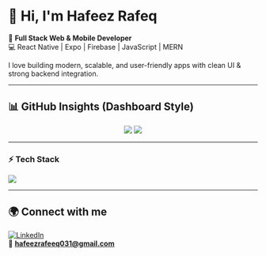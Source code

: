 # 👋 Hi, I'm Hafeez Rafeq  

🚀 **Full Stack Web & Mobile Developer**  
💻 React Native | Expo | Firebase | JavaScript | MERN  

I love building modern, scalable, and user-friendly apps with clean UI & strong backend integration.  

---

## 📊 GitHub Insights (Dashboard Style)

<p align="center"> <img src="https://github-profile-summary-cards.vercel.app/api/cards/repos-per-language?username=hafeezrafeeq&theme=default" /> <img src="https://github-profile-summary-cards.vercel.app/api/cards/most-commit-language?username=hafeezrafeeq&theme=default" /> </p>

---

### ⚡ Tech Stack  


  <!-- Frontend -->
  <img src="https://skillicons.dev/icons?i=html,css,js,ts,react,tailwind,nodejs,express,mongodb,firebase,git,github,vscode,vercel,netlify" />



---

## 🌍 Connect with me  

[![LinkedIn](https://img.shields.io/badge/LinkedIn-0077B5?style=flat&logo=linkedin&logoColor=white)](https://linkedin.com/in/hafeez-rafeeq)  
📧 **hafeezrafeeq031@gmail.com**
